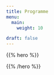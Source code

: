 ```yaml
---
title: Programme
menu:
  main:
    weight: 10

draft: false
---
```



{{% hero %}}
<!-- TODO: filter and search -->
{{% /hero %}}
